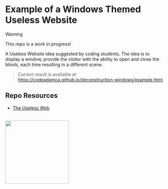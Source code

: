 # Example of a Windows Themed Useless Website

> [!Warning]  
> This repo is a work in progress!

A Useless Website idea suggested by coding students. The idea is to display a window, provide the visitor with the ability to open and close the blinds, each time resulting in a different scene. 

> Current result is available at  
> https://codeadamca.github.io/deconstruction-windows/example.html

## Repo Resources

- [The Useless Web](https://theuselessweb.com/)

<br>
<a href="https://codeadam.ca">
<img src="https://cdn.codeadam.ca/images@1.0.0/codeadam-logo-coloured-horizontal.png" width="200">
</a>
